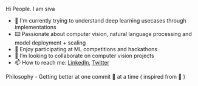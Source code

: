 Hi People. I am siva 
  - 🔭 I'm currently trying to understand deep learning usecases through implementations
  - ⌨️ Passionate about computer vision, natural language processing and model deployment + scaling
  - 🏅 Enjoy participating at ML competitions and hackathons
  - 👯 I’m looking to collaborate on computer vision projects
  - 📫 How to reach me: [LinkedIn](https://www.linkedin.com/in/sivaramakrishnang25/), [Twitter](https://twitter.com/_sirakr_)

  Philosophy - Getting better at one commit 🎉 at a time ( inspired from 🤗 ) 
  <!-- [Check out my blog](https://Sivaramakrishnan1998.github.io/cvmldl/) for Python, ML tutorials and competition solutions. -->

  


<!--
**Sivaramakrishnan1998/Sivaramakrishnan1998** is a ✨ _special_ ✨ repository because its `README.md` (this file) appears on your GitHub profile.

Here are some ideas to get you started:

- 🔭 I’m currently working on ...
- 🌱 I’m currently learning ...
- 👯 I’m looking to collaborate on ...
- 🤔 I’m looking for help with ...
- 💬 Ask me about ...
- 📫 How to reach me: ...
- 😄 Pronouns: ...
- ⚡ Fun fact: ...
-->
